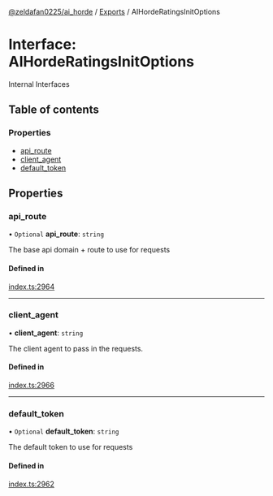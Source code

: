 [@zeldafan0225/ai_horde](../README.md) / [Exports](../modules.md) / AIHordeRatingsInitOptions

# Interface: AIHordeRatingsInitOptions

Internal Interfaces

## Table of contents

### Properties

- [api\_route](AIHordeRatingsInitOptions.md#api_route)
- [client\_agent](AIHordeRatingsInitOptions.md#client_agent)
- [default\_token](AIHordeRatingsInitOptions.md#default_token)

## Properties

### api\_route

• `Optional` **api\_route**: `string`

The base api domain + route to use for requests

#### Defined in

[index.ts:2964](https://github.com/ZeldaFan0225/ai_horde/blob/1d5fbc0/index.ts#L2964)

___

### client\_agent

• **client\_agent**: `string`

The client agent to pass in the requests.

#### Defined in

[index.ts:2966](https://github.com/ZeldaFan0225/ai_horde/blob/1d5fbc0/index.ts#L2966)

___

### default\_token

• `Optional` **default\_token**: `string`

The default token to use for requests

#### Defined in

[index.ts:2962](https://github.com/ZeldaFan0225/ai_horde/blob/1d5fbc0/index.ts#L2962)
